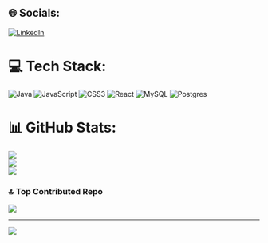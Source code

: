 
## 🌐 Socials:
[![LinkedIn](https://img.shields.io/badge/LinkedIn-%230077B5.svg?logo=linkedin&logoColor=white)](https://linkedin.com/in/https://www.linkedin.com/in/ruhat-ba%C5%9Ftu-a6135321a/) 

# 💻 Tech Stack:
![Java](https://img.shields.io/badge/java-%23ED8B00.svg?style=for-the-badge&logo=openjdk&logoColor=white) ![JavaScript](https://img.shields.io/badge/javascript-%23323330.svg?style=for-the-badge&logo=javascript&logoColor=%23F7DF1E) ![CSS3](https://img.shields.io/badge/css3-%231572B6.svg?style=for-the-badge&logo=css3&logoColor=white) ![React](https://img.shields.io/badge/react-%2320232a.svg?style=for-the-badge&logo=react&logoColor=%2361DAFB) ![MySQL](https://img.shields.io/badge/mysql-%2300000f.svg?style=for-the-badge&logo=mysql&logoColor=white) ![Postgres](https://img.shields.io/badge/postgres-%23316192.svg?style=for-the-badge&logo=postgresql&logoColor=white)
# 📊 GitHub Stats:
![](https://github-readme-stats.vercel.app/api?username=ruhatb&theme=dark&hide_border=false&include_all_commits=true&count_private=false)<br/>
![](https://github-readme-streak-stats.herokuapp.com/?user=ruhatb&theme=dark&hide_border=false)<br/>
![](https://github-readme-stats.vercel.app/api/top-langs/?username=ruhatb&theme=dark&hide_border=false&include_all_commits=true&count_private=false&layout=compact)

### 🔝 Top Contributed Repo
![](https://github-contributor-stats.vercel.app/api?username=ruhatb&limit=5&theme=dark&combine_all_yearly_contributions=true)

---
[![](https://visitcount.itsvg.in/api?id=ruhatb&icon=0&color=0)](https://visitcount.itsvg.in)

<!-- Proudly created with GPRM ( https://gprm.itsvg.in ) -->
